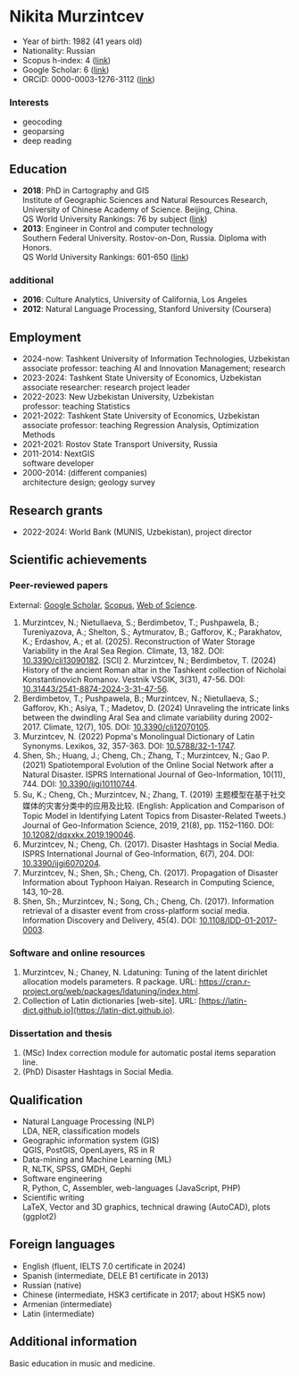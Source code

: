 # Nikita Murzintcev

- Year of birth: 1982 (41 years old)
- Nationality: Russian
- Scopus h-index: 4 ([link](https://www.scopus.com/results/authorNamesList.uri?orcidId=0000-0003-1276-3112))
- Google Scholar: 6 ([link](https://scholar.google.com/citations?user=RAa6OEQAAAAJ))
- ORCiD: 0000-0003-1276-3112 ([link](https://orcid.org/0000-0003-1276-3112))

### Interests

- geocoding
- geoparsing
- deep reading



## Education

- **2018**: PhD in Cartography and GIS \
Institute of Geographic Sciences and Natural Resources Research, University of Chinese Academy of Science. Beijing, China. \
QS World University Rankings: 76 by subject ([link](https://www.topuniversities.com/universities/university-chinese-academy-sciences-ucas))
- **2013**: Engineer in Control and computer technology \
Southern Federal University. Rostov-on-Don, Russia. Diploma with Honors. \
QS World University Rankings: 601-650 ([link](https://www.topuniversities.com/universities/southern-federal-university))

### additional

- **2016**: Culture Analytics, University of California, Los Angeles
- **2012**: Natural Language Processing, Stanford University (Coursera)



## Employment

- 2024-now: Tashkent University of Information Technologies, Uzbekistan \
  associate professor: teaching AI and Innovation Management; research
- 2023-2024: Tashkent State University of Economics, Uzbekistan \
  associate researcher: research project leader
- 2022-2023: New Uzbekistan University, Uzbekistan \
  professor: teaching Statistics
- 2021-2022: Tashkent State University of Economics, Uzbekistan \
  associate professor: teaching Regression Analysis, Optimization Methods
- 2021-2021: Rostov State Transport University, Russia
- 2011-2014: NextGIS \
  software developer
- 2000-2014: (different companies) \
  architecture design; geology survey



## Research grants

- 2022-2024: World Bank (MUNIS, Uzbekistan), project director



## Scientific achievements

### Peer-reviewed papers

External: [Google Scholar](https://scholar.google.com/citations?user=RAa6OEQAAAAJ), [Scopus](https://www.scopus.com/authid/detail.uri?authorId=57195231991), [Web of Science](https://www.webofscience.com/wos/author/rid/E-9464-2016).

1. Murzintcev, N.; Nietullaeva, S.; Berdimbetov, T.; Pushpawela, B.; Tureniyazova, A.; Shelton, S.; Aytmuratov, B.; Gafforov, K.; Parakhatov, K.; Erdashov, A.; et al. (2025). Reconstruction of Water Storage Variability in the Aral Sea Region. Climate, 13, 182. DOI: [10.3390/cli13090182](https://doi.org/10.3390/cli13090182). [SCI]
    2. Murzintcev, N.; Berdimbetov, T. (2024) History of the ancient Roman altar in the Tashkent collection of Nicholai Konstantinovich Romanov. Vestnik VSGIK, 3(31), 47-56. DOI: [10.31443/2541-8874-2024-3-31-47-56](https://doi.org/10.31443/2541-8874-2024-3-31-47-56).
1. Berdimbetov, T.; Pushpawela, B.; Murzintcev, N.; Nietullaeva, S.; Gafforov, Kh.; Asiya, T.; Madetov, D. (2024) Unraveling the intricate links between the dwindling Aral Sea and climate variability during 2002-2017. Climate, 12(7), 105. DOI: [10.3390/cli12070105](https://doi.org/10.3390/cli12070105).
1. Murzintcev, N. (2022) Popma's Monolingual Dictionary of Latin Synonyms. Lexikos, 32, 357-363. DOI: [10.5788/32-1-1747](https://doi.org/10.5788/32-1-1747).
1. Shen, Sh.; Huang, J.; Cheng, Ch.; Zhang, T.; Murzintcev, N.; Gao P. (2021) Spatiotemporal Evolution of the Online Social Network after a Natural Disaster. ISPRS International Journal of Geo-Information, 10(11), 744. DOI: [10.3390/ijgi10110744](https://doi.org/10.3390/ijgi10110744).
1. Su, K.; Cheng, Ch.; Murzintcev, N.; Zhang, T. (2019) 主题模型在基于社交媒体的灾害分类中的应用及比较. (English: Application and Comparison of Topic Model in Identifying Latent Topics from Disaster-Related Tweets.) Journal of Geo-Information Science, 2019, 21(8), pp. 1152–1160. DOI: [10.12082/dqxxkx.2019.190046](https://doi.org/10.12082/dqxxkx.2019.190046).
1. Murzintcev, N.; Cheng, Ch. (2017). Disaster Hashtags in Social Media. ISPRS International Journal of Geo-Information, 6(7), 204. DOI: [10.3390/ijgi6070204](https://doi.org/10.3390/ijgi6070204).
1. Murzintcev, N.; Shen, Sh.; Cheng, Ch. (2017). Propagation of Disaster Information about Typhoon Haiyan. Research in Computing Science, 143, 10–28.
1. Shen, Sh.; Murzintcev, N.; Song, Ch.; Cheng, Ch. (2017). Information retrieval of a disaster event from cross-platform social media. Information Discovery and Delivery, 45(4). DOI: [10.1108/IDD-01-2017-0003](https://doi.org/10.1108/IDD-01-2017-0003).

### Software and online resources

1. Murzintcev, N.; Chaney, N. Ldatuning: Tuning of the latent dirichlet allocation models parameters. R package. URL: <https://cran.r-project.org/web/packages/ldatuning/index.html>.
1. Collection of Latin dictionaries \[web-site\]. URL: [https://latin-dict.github.io](https://latin-dict.github.io).

### Dissertation and thesis

1. (MSc) Index correction module for automatic postal items separation line.
2. (PhD) Disaster Hashtags in Social Media.



## Qualification

- Natural Language Processing (NLP) \
  LDA, NER, classification models
- Geographic information system (GIS) \
  QGIS, PostGIS, OpenLayers, RS in R
- Data-mining and Machine Learning (ML) \
  R, NLTK, SPSS, GMDH, Gephi
- Software engineering \
  R, Python, C, Assembler, web-languages (JavaScript, PHP)
- Scientific writing \
  LaTeX, Vector and 3D graphics, technical drawing (AutoCAD), plots (ggplot2)



## Foreign languages

- English (fluent, IELTS 7.0 certificate in 2024)
- Spanish (intermediate, DELE B1 certificate in 2013)
- Russian (native)
- Chinese (intermediate, HSK3 certificate in 2017; about HSK5 now)
- Armenian (intermediate)
- Latin (intermediate)

## Additional information

Basic education in music and medicine.

